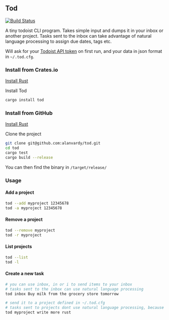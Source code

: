 ## Tod

[![Build Status](https://github.com/alanvardy/tod/workflows/ci/badge.svg)](https://github.com/alanvardy/tod)

A tiny todoist CLI program. Takes simple input and dumps it in your inbox or another project. Tasks sent to the inbox can take advantage of natural language processing to assign due dates, tags etc.

Will ask for your [Todoist API token](https://todoist.com/prefs/integrations) on first run, and your data in json format in `~/.tod.cfg`. 


### Install from Crates.io

[Install Rust](https://www.rust-lang.org/tools/install)

Install Tod

```bash
cargo install tod
```

### Install from GitHub

[Install Rust](https://www.rust-lang.org/tools/install)

Clone the project

```bash
git clone git@github.com:alanvardy/tod.git
cd tod
cargo test
cargo build --release
```

You can then find the binary in `/target/release/`

### Usage

#### Add a project

```bash
tod --add myproject 12345678
tod -a myproject 12345678
```

#### Remove a project

```bash
tod --remove myproject
tod -r myproject
```

#### List projects

```bash
tod --list
tod -l
```

#### Create a new task

```bash
# you can use inbox, in or i to send items to your inbox
# tasks sent to the inbox can use natural language processing
tod inbox Buy milk from the grocery store tomorrow

# send it to a project defined in ~/.tod.cfg
# tasks sent to projects dont use natural language processing, because API.
tod myproject write more rust
```
